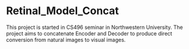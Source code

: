 # Retinal_Model_Concat
This project is started in CS496 seminar in Northwestern University. The project aims to concatenate Encoder and Decoder to produce direct conversion from natural images to visual images. 
